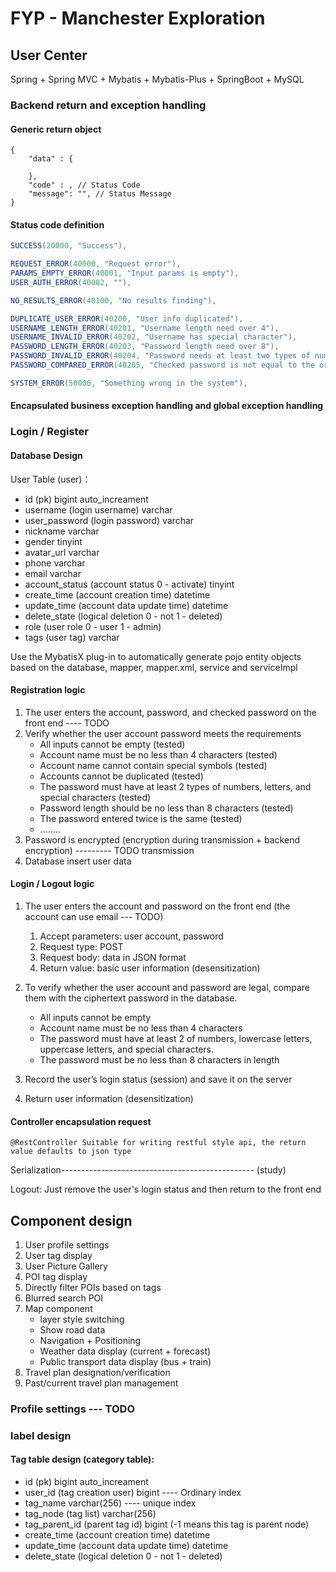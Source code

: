 # FYP - Manchester Exploration

## User Center

Spring + Spring MVC + Mybatis + Mybatis-Plus + SpringBoot + MySQL

### Backend return and exception handling

#### Generic return object

```
{
	"data" : {
	
	},
	"code" : , // Status Code
	"message": "", // Status Message
}
```



#### Status code definition

``` java
SUCCESS(20000, "Success"),

REQUEST_ERROR(40000, "Request error"),
PARAMS_EMPTY_ERROR(40001, "Input params is empty"),
USER_AUTH_ERROR(40002, ""),

NO_RESULTS_ERROR(40100, "No results finding"),

DUPLICATE_USER_ERROR(40200, "User info duplicated"),
USERNAME_LENGTH_ERROR(40201, "Username length need over 4"),
USERNAME_INVALID_ERROR(40202, "Username has special character"),
PASSWORD_LENGTH_ERROR(40203, "Password length need over 8"),
PASSWORD_INVALID_ERROR(40204, "Password needs at least two types of numeric, letter and special character"),
PASSWORD_COMPARED_ERROR(40205, "Checked password is not equal to the original one"),

SYSTEM_ERROR(50000, "Something wrong in the system"),
```



#### Encapsulated business exception handling and global exception handling



### Login / Register

#### Database Design

User Table (user)：

* id (pk) bigint auto_increament
* username (login username) varchar
* user_password (login password) varchar
* nickname varchar
* gender tinyint
* avatar_url varchar
* phone varchar
* email varchar
* account_status (account status 0 - activate) tinyint
* create_time (account creation time) datetime
* update_time (account data update time) datetime
* delete_state (logical deletion 0 - not 1 - deleted) 
* role (user role 0 - user 1 - admin)
* tags (user tag) varchar

Use the MybatisX plug-in to automatically generate pojo entity objects based on the database, mapper, mapper.xml, service and serviceImpl



#### Registration logic

1. The user enters the account, password, and checked password on the front end ---- TODO
2. Verify whether the user account password meets the requirements
   * All inputs cannot be empty (tested)
   * Account name must be no less than 4 characters (tested)
   * Account name cannot contain special symbols (tested)
   * Accounts cannot be duplicated (tested)
   * The password must have at least 2 types of numbers, letters, and special characters (tested)
   * Password length should be no less than 8 characters (tested)
   * The password entered twice is the same (tested)
   * ........
3. Password is encrypted (encryption during transmission + backend encryption)   --------- TODO transmission
4. Database insert user data



#### Login / Logout logic

1. The user enters the account and password on the front end (the account can use email --- TODO)
   1. Accept parameters: user account, password
   2. Request type: POST
   3. Request body: data in JSON format
   4. Return value: basic user information (desensitization)
2. To verify whether the user account and password are legal, compare them with the ciphertext password in the database.

   * All inputs cannot be empty
   * Account name must be no less than 4 characters
   * The password must have at least 2 of numbers, lowercase letters, uppercase letters, and special characters.
   * The password must be no less than 8 characters in length
3. Record the user’s login status (session) and save it on the server
2. Return user information (desensitization)

#### Controller encapsulation request

```
@RestController Suitable for writing restful style api, the return value defaults to json type
```

Serialization------------------------------------------------ (study)

Logout: Just remove the user's login status and then return to the front end



## Component design

1. User profile settings
2. User tag display
3. User Picture Gallery
4. POI tag display
5. Directly filter POIs based on tags
6. Blurred search POI
7. Map component
    * layer style switching
    * Show road data
    * Navigation + Positioning
    * Weather data display (current + forecast)
    * Public transport data display (bus + train)
8. Travel plan designation/verification
9. Past/current travel plan management



### Profile settings ---  TODO



###  label design

#### Tag table design (category table):

* id (pk) bigint auto_increament
* user_id (tag creation user) bigint  ---- Ordinary index
* tag_name varchar(256)    ---- unique index
* tag_node (tag list) varchar(256)
* tag_parent_id (parent tag id) bigint (-1 means this tag is parent node)
* create_time (account creation time) datetime
* update_time (account data update time) datetime
* delete_state (logical deletion 0 - not 1 - deleted) 



